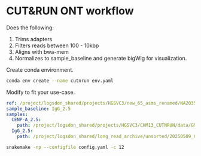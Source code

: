 # CUT&RUN ONT workflow
Does the following:
1. Trims adapters
2. Filters reads between 100 - 10kbp
3. Aligns with bwa-mem
4. Normalizes to sample_baseline and generate bigWig for visualization.

Create conda environment.
```bash
conda env create --name cutnrun env.yaml
```

Modify to fit your use-case.
```yaml
ref: /project/logsdon_shared/projects/HGSVC3/new_65_asms_renamed/NA20355-asm-renamed-reort.fa
sample_baseline: IgG_2.5
samples:
  CENP-A_2.5:
    path: /project/logsdon_shared/projects/HGSVC3/CHM13_CUTNRUN/data/GM20355.bam
  IgG_2.5:
    path: /project/logsdon_shared/long_read_archive/unsorted/20250509_CNR_GM20355_SC_NBD114/BD1-3/20250509_1518_3C_PAU14051_56a49125/pod5/demux/56a49125-8307-45bf-94e1-c70aca65814b_SQK-NBD114-24_barcode03.bam
```

```bash
snakemake -np --configfile config.yaml -c 12
```
